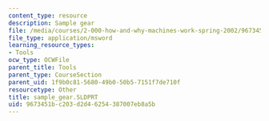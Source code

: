 ```yaml
---
content_type: resource
description: Sample gear
file: /media/courses/2-000-how-and-why-machines-work-spring-2002/9673451bc203d2d46254387007eb8a5b_sample_gear.SLDPRT
file_type: application/msword
learning_resource_types:
- Tools
ocw_type: OCWFile
parent_title: Tools
parent_type: CourseSection
parent_uid: 1f9b0c81-5680-49b0-50b5-7151f7de710f
resourcetype: Other
title: sample_gear.SLDPRT
uid: 9673451b-c203-d2d4-6254-387007eb8a5b
---
```


